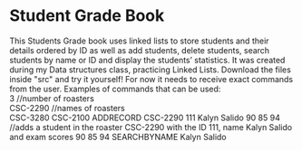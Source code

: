 # Student Grade Book
This Students Grade book uses linked lists to store students and their details 
ordered by ID as well as add students, delete students, search students by name or ID and display the 
students’ statistics.
It was created during my Data structures class, practicing Linked Lists.
Download the files inside "src" and try it yourself!
For now it needs to receive exact commands from the user.
Examples of commands that can be used:<br>
3 //number of roasters<br>
CSC-2290 //names of roasters 
<br>CSC-3280 
CSC-2100 
ADDRECORD CSC-2290 111 Kalyn Salido 90 85 94 //adds a student in the roaster CSC-2290 with the ID 111, name Kalyn Salido and exam scores 90 85 94 
SEARCHBYNAME Kalyn Salido 


